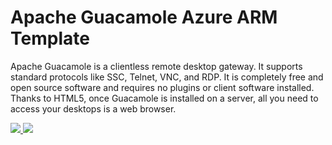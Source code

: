 # Apache Guacamole Azure ARM Template

Apache Guacamole is a clientless remote desktop gateway. It supports standard protocols like SSC, Telnet, VNC, and RDP. It is completely free and open source software and requires no plugins or client software installed. Thanks to HTML5, once Guacamole is installed on a server, all you need to access your desktops is a web browser.

<a href="https://portal.azure.com/#create/Microsoft.Template/uri/https%3A%2F%2Fraw.githubusercontent.com%2Fbigredthelogger%2Fguacamole%2Fmaster%2Fazuredeploy.json" target="_blank">
    <img src="http://azuredeploy.net/deploybutton.png"/>
</a>
<a href="http://armviz.io/#/?load=https%3A%2F%2Fraw.githubusercontent.com%2Fbigredthelogger%2Fguacamole%2Fmaster%2Fazuredeploy.json" target="_blank">
    <img src="http://armviz.io/visualizebutton.png"/>
</a>
